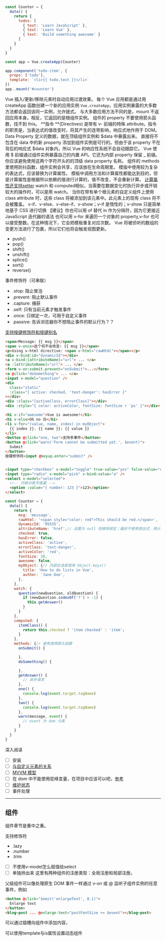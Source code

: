 


```javascript

const Counter = {
  data() {
    return {
      todos: [
        { text: 'Learn JavaScript' },
        { text: 'Learn Vue' },
        { text: 'Build something awesome' }
      ]
    }
  }
}

const app = Vue.createApp(Counter)

app.component('todo-item', {
  props: ['todo'],
  template: `<li>{{ todo.text }}</li>`
})
app..mount('#counter')
```


Vue 插入/更新/移除元素时自动应用过渡效果。
每个 Vue 应用都是通过用 createApp 函数创建一个新的应用实例 `Vue.createApp`，应用实例暴露的大多数方法都会返回该同一实例，允许链式。
与大多数应用方法不同的是，mount 不返回应用本身。相反，它返回的是根组件实例。
组件的 property 不要使用箭头函数，找不到 this。
**指令 **(Directives) 是带有 v- 前缀的特殊 attribute。指令的职责是，当表达式的值改变时，将其产生的连带影响，响应式地作用于 DOM。
Data Property 定义的数据，就在顶级组件实例和 $data 中暴露出来。
直接将不包含在 data 中的新 property 添加到组件实例是可行的。但由于该 property 不在背后的响应式 $data 对象内，所以 Vue 的响应性系统不会自动跟踪它。
Vue 使用 $ 前缀通过组件实例暴露自己的内置 API。它还为内部 property 保留 _ 前缀。你应该避免使用这两个字符开头的的顶级 data property 名称。
组件的 methods 里使用防抖函数，组件实例会共享，应该放在生命周期里。
模版中使用较为复杂的表达式，应该替换为计算属性。
模板中调用方法和计算属性都能达到目的，但是计算属性是根据所以依赖的值进行计算的，值不改变，不会重新计算。
[计算属性还支持setter](https://v3.cn.vuejs.org/guide/computed.html#%E8%AE%A1%E7%AE%97%E5%B1%9E%E6%80%A7%E7%9A%84-setter)
watch 和 computed相似，当需要在数据变化时执行异步或开销较大的操作时，可以是用 watch。
当你在带有单个根元素的自定义组件上使用 class attribute 时，这些 class 将被添加到该元素中。此元素上的现有 class 将不会被覆盖。
v-if、v-else、v-else-if、v-show；v-if 是惰性的；v-show 只是简单地基于 CSS 进行切换
【建议】你也可以用 of 替代 in 作为分隔符，因为它更接近 JavaScript 迭代器的语法
也可以用 v-for 来遍历一个对象的 property,v-for 也可以接受整数。在这种情况下，它会把模板重复对应次数。
Vue 将被侦听的数组的变更方法进行了包裹，所以它们也将会触发视图更新。
- push()
- pop()
- shift()
- unshift()
- splice()
- sort()
- reverse()

事件修饰符（可串联）
- .stop: 阻止冒泡
- .prevent: 阻止默认事件
- .capture: 捕获
- .self: 只有当前元素才触发事件
- .once: 只绑定一次，可用于自定义事件
- .passive: 告诉浏览器你不想阻止事件的默认行为？？

[支持按键修饰符和按键别名](https://v3.cn.vuejs.org/guide/events.html#%E6%8C%89%E9%94%AE%E5%88%AB%E5%90%8D)

```html
<span>Message: {{ msg }}</span>
<span v-once>这个将不会改变: {{ msg }}</span>
<p>Using v-html directive: <span v-html="rawHtml"></span></p>
<div v-bind:id="dynamicId"></div>
<a v-bind:[attributeName]="url"> ... </a>
<a :[attributeName]="url"> ... </a>
<form v-on:submit.prevent="onSubmit">...</form>
<a @click="doSomething"> ... </a>
<input v-model="question" />
<div
  class="static"
  :class="{ active: checked, 'text-danger': hasError }"
></div>
<div :class="[activeClass, errorClass]"></div>
<div :style="{ color: activeColor, fontSize: fontSize + 'px' }"></div>

<h1 v-if="awesome">Vue is awesome!</h1>
<h1 v-else>Oh no 😢</h1>
<li v-for="(value, name, index) in myObject">
  {{ index }}. {{ name }}: {{ value }}
</li>
<button @click="one, two">支持多事件</button>
<button @click="warn('Form cannot be submitted yet.', $event)">
  Submit
</button>
按键修饰符<input @keyup.enter="submit" />


<input type="checkbox" v-model="toggle" true-value="yes" false-value="no" />
<input type="radio" v-model="pick" v-bind:value="a" />
<select v-model="selected">
  <!-- 内联对象字面量 -->
  <option :value="{ number: 123 }">123</option>
</select>
```

```javascript
const Counter = {
  data() {
    return {
      msg: 'message',
      rawHtml: '<span style="color: red">This should be red.</span>',
      dynamicId: '95535',
      attributeName: 'href',// 设置为 null 则移除绑定；最好不使用表达式，用计算属性替代
      checked: true,
      hasError: false,
      activeClass: 'active',
      errorClass: 'text-danger',
      activeColor: 'red',
      fontSize: 30,
      awesome: false,
      myObject: {// 内部应该是使用 Object.keys()
        title: 'How to do lists in Vue',
        author: 'Jane Doe',
      },
    },
    watch: {
      question(newQuestion, oldQuestion) {
        if (newQuestion.indexOf('?') > -1) {
          this.getAnswer()
        }
      }
    },
    computed: {
      itemClass() {
        return this.checked ? 'item checked' : 'item';
      }
    },
    methods: {// 避免使用箭头函数
      onSubmit() {

      },
      doSomething() {

      },
      getAnswer() {
        // 异步请求
      },
      one() {
        console.log(event.target.tagName)
      },
      two() {
        console.log(event.target.tagName)
      },
      warn(message, event) {
        // event 为 dom 元素
      }
    }
  }
}
```

深入阅读
- [ ] 安装
- [ ] [与自定义元素的关系](https://v3.cn.vuejs.org/guide/introduction.html#%E4%B8%8E%E8%87%AA%E5%AE%9A%E4%B9%89%E5%85%83%E7%B4%A0%E7%9A%84%E5%85%B3%E7%B3%BB )
- [ ] [MVVM 模型](https://en.wikipedia.org/wiki/Model_View_ViewModel)
- [ ] 在 dom 中不能使用驼峰变量，在项目中应该可以吧，[参考](https://v3.cn.vuejs.org/guide/template-syntax.html#%E5%AF%B9%E5%8A%A8%E6%80%81%E5%8F%82%E6%95%B0%E8%A1%A8%E8%BE%BE%E5%BC%8F%E7%BA%A6%E5%AE%9A)
- [ ] [维护状态](https://v3.cn.vuejs.org/guide/list.html#%E7%BB%B4%E6%8A%A4%E7%8A%B6%E6%80%81)
- [ ] 事件处理

---


## 组件

组件章节是重中之重。

支持修饰符
* .lazy
* .number
* .trim

- [ ] 不使用v-model怎么赋值给select
- [ ] 单独拎出来
这里有两种组件的注册类型：全局注册和局部注册。

父级组件可以像处理原生 DOM 事件一样通过 v-on 或 @ 监听子组件实例的任意事件，例如
```html
<button @click="$emit('enlargeText', 0.1)">
  Enlarge text
</button>
<blog-post ... @enlarge-text="postFontSize += $event"></blog-post>
```

可以通过插槽向组件中添加内容，<slot>

可以使用template与is属性设置动态组件
<component :is="currentTabComponent"></component>






